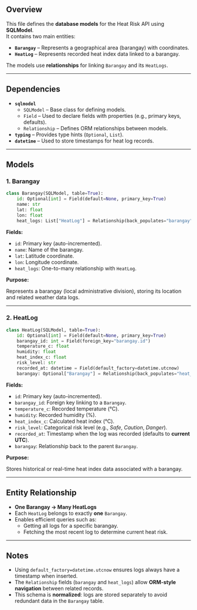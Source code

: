 ## **Overview**

This file defines the **database models** for the Heat Risk API using **SQLModel**.  
It contains two main entities:

- **`Barangay`** – Represents a geographical area (barangay) with coordinates.
- **`HeatLog`** – Represents recorded heat index data linked to a barangay.

The models use **relationships** for linking `Barangay` and its `HeatLogs`.

---

## **Dependencies**

- **`sqlmodel`**
    - `SQLModel` – Base class for defining models.
    - `Field` – Used to declare fields with properties (e.g., primary keys, defaults).
    - `Relationship` – Defines ORM relationships between models.
- **`typing`** – Provides type hints (`Optional`, `List`).
- **`datetime`** – Used to store timestamps for heat log records.

---

## **Models**

### **1. Barangay**

```python
class Barangay(SQLModel, table=True):
    id: Optional[int] = Field(default=None, primary_key=True)
    name: str
    lat: float
    lon: float
    heat_logs: List["HeatLog"] = Relationship(back_populates="barangay")
```

**Fields:**

- `id`: Primary key (auto-incremented).
- `name`: Name of the barangay.
- `lat`: Latitude coordinate.
- `lon`: Longitude coordinate.
- `heat_logs`: One-to-many relationship with `HeatLog`.

**Purpose:**  

Represents a barangay (local administrative division), storing its location and related weather data logs.

---

### **2. HeatLog**

```python
class HeatLog(SQLModel, table=True):
    id: Optional[int] = Field(default=None, primary_key=True)
    barangay_id: int = Field(foreign_key="barangay.id")
    temperature_c: float
    humidity: float
    heat_index_c: float
    risk_level: str
    recorded_at: datetime = Field(default_factory=datetime.utcnow)
    barangay: Optional["Barangay"] = Relationship(back_populates="heat_logs")
```

**Fields:**

- `id`: Primary key (auto-incremented).
- `barangay_id`: Foreign key linking to a `Barangay`.
- `temperature_c`: Recorded temperature (°C).
- `humidity`: Recorded humidity (%).
- `heat_index_c`: Calculated heat index (°C).
- `risk_level`: Categorical risk level (e.g., _Safe_, _Caution_, _Danger_).
- `recorded_at`: Timestamp when the log was recorded (defaults to **current UTC**).
- `barangay`: Relationship back to the parent `Barangay`.

**Purpose:**  

Stores historical or real-time heat index data associated with a barangay.

---

## **Entity Relationship**

- **One Barangay → Many HeatLogs**
- Each `HeatLog` belongs to exactly **one** `Barangay`.
- Enables efficient queries such as:
    - Getting all logs for a specific barangay.
    - Fetching the most recent log to determine current heat risk.

---

## **Notes**

- Using `default_factory=datetime.utcnow` ensures logs always have a timestamp when inserted.
- The `Relationship` fields (`barangay` and `heat_logs`) allow **ORM-style navigation** between related records.
- This schema is **normalized**: logs are stored separately to avoid redundant data in the `Barangay` table.
